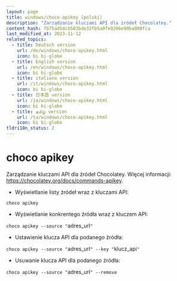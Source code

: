 ```yaml
---
layout: page
title: windows/choco-apikey (polski)
description: "Zarządzanie kluczami API dla żródeł Chocolatey."
content_hash: fb75ad5dcb503bde32fb5a0fe9206e90ba000fca
last_modified_at: 2023-11-12
related_topics:
  - title: Deutsch version
    url: /de/windows/choco-apikey.html
    icon: bi bi-globe
  - title: English version
    url: /en/windows/choco-apikey.html
    icon: bi bi-globe
  - title: italiano version
    url: /it/windows/choco-apikey.html
    icon: bi bi-globe
  - title: 日本語 version
    url: /ja/windows/choco-apikey.html
    icon: bi bi-globe
  - title: தமிழ் version
    url: /ta/windows/choco-apikey.html
    icon: bi bi-globe
tldri18n_status: 2
---
```

# choco apikey

Zarządzanie kluczami API dla żródeł Chocolatey.
Więcej informacji: <https://chocolatey.org/docs/commands-apikey>.

- Wyświetlanie listy żródeł wraz z kluczami API:

`choco apikey`

- Wyświetlanie konkrentego źródła wraz z kluczem API:

`choco apikey --source "`<span class="tldr-var badge badge-pill bg-dark-lm bg-white-dm text-white-lm text-dark-dm font-weight-bold">adres_url</span>`"`

- Ustawienie klucza API dla podanego źródła:

`choco apikey --source "`<span class="tldr-var badge badge-pill bg-dark-lm bg-white-dm text-white-lm text-dark-dm font-weight-bold">adres_url</span>`" --key "`<span class="tldr-var badge badge-pill bg-dark-lm bg-white-dm text-white-lm text-dark-dm font-weight-bold">klucz_api</span>`"`

- Usuwanie klucza API dla podanego źródła:

`choco apikey --source "`<span class="tldr-var badge badge-pill bg-dark-lm bg-white-dm text-white-lm text-dark-dm font-weight-bold">adres_url</span>`" --remove`
